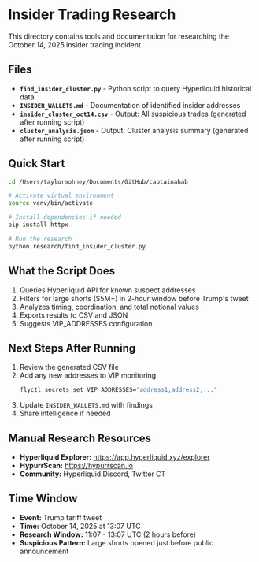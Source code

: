 # Insider Trading Research

This directory contains tools and documentation for researching the October 14, 2025 insider trading incident.

## Files

- **`find_insider_cluster.py`** - Python script to query Hyperliquid historical data
- **`INSIDER_WALLETS.md`** - Documentation of identified insider addresses
- **`insider_cluster_oct14.csv`** - Output: All suspicious trades (generated after running script)
- **`cluster_analysis.json`** - Output: Cluster analysis summary (generated after running script)

## Quick Start

```bash
cd /Users/taylormohney/Documents/GitHub/captainahab

# Activate virtual environment
source venv/bin/activate

# Install dependencies if needed
pip install httpx

# Run the research
python research/find_insider_cluster.py
```

## What the Script Does

1. Queries Hyperliquid API for known suspect addresses
2. Filters for large shorts ($5M+) in 2-hour window before Trump's tweet
3. Analyzes timing, coordination, and total notional values
4. Exports results to CSV and JSON
5. Suggests VIP_ADDRESSES configuration

## Next Steps After Running

1. Review the generated CSV file
2. Add any new addresses to VIP monitoring:
   ```bash
   flyctl secrets set VIP_ADDRESSES="address1,address2,..."
   ```
3. Update `INSIDER_WALLETS.md` with findings
4. Share intelligence if needed

## Manual Research Resources

- **Hyperliquid Explorer:** https://app.hyperliquid.xyz/explorer
- **HypurrScan:** https://hypurrscan.io
- **Community:** Hyperliquid Discord, Twitter CT

## Time Window

- **Event:** Trump tariff tweet
- **Time:** October 14, 2025 at 13:07 UTC
- **Research Window:** 11:07 - 13:07 UTC (2 hours before)
- **Suspicious Pattern:** Large shorts opened just before public announcement


